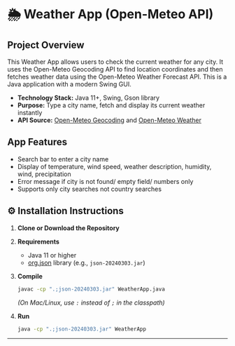 # **🌦️ Weather App (Open-Meteo API)**

## Project Overview
This Weather App allows users to check the current weather for any city. It uses the Open-Meteo Geocoding API to find location coordinates and then fetches weather data using the Open-Meteo Weather Forecast API. This is a Java application with a modern Swing GUI. 
- **Technology Stack:** Java 11+, Swing, Gson library
- **Purpose:** Type a city name, fetch and display its current weather instantly
- **API Source:** [Open-Meteo Geocoding](https://open-meteo.com/en/docs/geocoding-api) and [Open-Meteo Weather](https://open-meteo.com/en/docs#current)

## App Features

- Search bar to enter a city name
- Display of temperature, wind speed, weather description, humidity, wind, precipitation
- Error message if city is not found/ empty field/ numbers only
- Supports only city searches not country searches

## ⚙️ Installation Instructions

1. **Clone or Download the Repository**

2. **Requirements**
   - Java 11 or higher
   - [org.json](https://github.com/stleary/JSON) library (e.g., `json-20240303.jar`)

3. **Compile**
   ```sh
   javac -cp ".;json-20240303.jar" WeatherApp.java
   ```
   *(On Mac/Linux, use `:` instead of `;` in the classpath)*

4. **Run**
   ```sh
   java -cp ".;json-20240303.jar" WeatherApp
   ```

---

